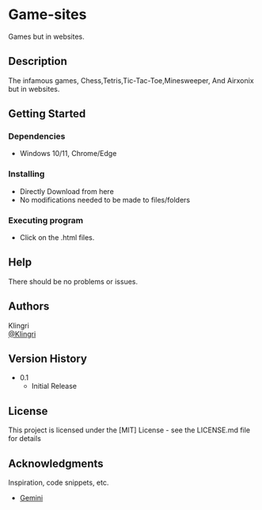 # Game-sites

Games but in websites.

## Description

The infamous games, Chess,Tetris,Tic-Tac-Toe,Minesweeper, And Airxonix but in websites.

## Getting Started

### Dependencies

* Windows 10/11, Chrome/Edge

### Installing

* Directly Download from here
* No modifications needed to be made to files/folders

### Executing program

* Click on the .html files.

## Help

 There should be no problems or issues.

## Authors

Klingri  
[@Klingri](https://github.com/Klingri)

## Version History

* 0.1
    * Initial Release

## License

This project is licensed under the [MIT] License - see the LICENSE.md file for details

## Acknowledgments

Inspiration, code snippets, etc.
* [Gemini](https://gemini.google.com/app)
